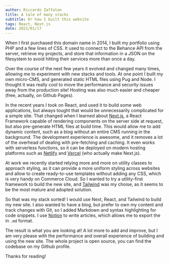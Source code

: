 ```yaml
---
author: Riccardo Zaffalon
title: A tale of many stacks
subtitle: Or how I built this website
tags: React, Next.js
date: 2021/01/17
---
```


When I first purchased this domain name in 2014, I built my portfolio using PHP and a few lines of CSS. It used to connect to the Behance API from the server, retrieve my projects, and store that information in a JSON on the filesystem to avoid hitting their services more than once a day.

Over the course of the next few years it evolved and changed many times, allowing me to experiment with new stacks and tools. At one point I built my own micro-CMS, and generated static HTML files using Pug and Node. I thought it was really cool to move the performance and security issues away from the production site! Hosting was also much easier and cheaper (free, actually, on Github Pages).

In the recent years I took on React, and used it to build some web applications, but always tought that would be unnecessarily complicated for a simple site. That changed when I learned about [Next.js](https://nextjs.org/), a React Framework capable of rendering components on the server side at request, but also pre-generate HTML files at build time. This would allow me to add dynamic content, such as a blog without an entire CMS running in the background. The development experience is awesome, and it removes a lot of the overhead of dealing with pre-fetching and caching. It even works with serverless functions, so it can be deployed on modern hosting platforms such as [Netlify](https://netlify.com) and [Vercel](https://vercel.com) (who actually make Next.js).

At work we recently started relying more and more on utility classes to approach styling, as it can provide a more uniform styling across websites and allow to create ready-to-use templates without adding any CSS, which is very handy on Commerce Cloud. So I wanted to try a utility-first framework to build the new site, and [Tailwind](https://tailwindcss.com/) was my choise, as it seems to be the most mature and adopted solution.

So that was my stack sorted! I would use Next, React, and Tailwind to build my new site. I also wanted to have a blog, but prefer to own my content and track changes with Git, so I added Markdown and syntax highlighting for code snippets. I use [Notion](https://notion.so) to write articles, which allows me to export the in `.md` format.

The result is what you are looking at! A lot more to add and improve, but I am very please with the performance and overall experience of building and using the new site. The whole project is open source, you can find the codebase on my Github profile.

Thanks for reading!